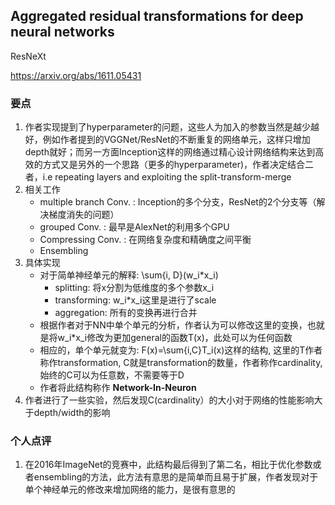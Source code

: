 ## Aggregated residual transformations for deep neural networks

ResNeXt

https://arxiv.org/abs/1611.05431

### 要点

1. 作者实现提到了hyperparameter的问题，这些人为加入的参数当然是越少越好，例如作者提到的VGGNet/ResNet的不断重复的网络单元，这样只增加depth就好；而另一方面Inception这样的网络通过精心设计网络结构来达到高效的方式又是另外的一个思路（更多的hyperparameter)，作者决定结合二者，i.e repeating layers and exploiting the split-transform-merge
2. 相关工作
    * multiple branch Conv. : Inception的多个分支，ResNet的2个分支等（解决梯度消失的问题）
    * grouped Conv. : 最早是AlexNet的利用多个GPU
    * Compressing Conv. : 在网络复杂度和精确度之间平衡
    * Ensembling
3. 具体实现
    * 对于简单神经单元的解释: \sum{i, D}(w_i*x_i)
        - splitting: 将x分割为低维度的多个参数x_i
        - transforming: w_i*x_i这里是进行了scale
        - aggregation: 所有的变换再进行合并
    * 根据作者对于NN中单个单元的分析，作者认为可以修改这里的变换，也就是将w_i*x_i修改为更加general的函数T(x)，此处可以为任何函数
    * 相应的，单个单元就变为: F(x)=\sum{i,C}T_i(x)这样的结构, 这里的T作者称作transformation, C就是transformation的数量，作者称作cardinality, 始终的C可以为任意数，不需要等于D
    * 作者将此结构称作 **Network-In-Neuron**
4. 作者进行了一些实验，然后发现C(cardinality）的大小对于网络的性能影响大于depth/width的影响


### 个人点评


1. 在2016年ImageNet的竞赛中，此结构最后得到了第二名，相比于优化参数或者ensembling的方法，此方法有意思的是简单而且易于扩展，作者发现对于单个神经单元的修改来增加网络的能力，是很有意思的
